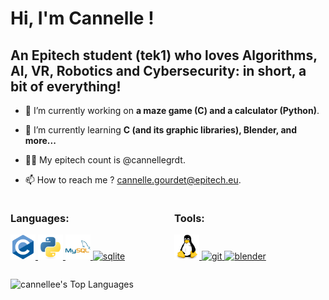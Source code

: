 <h1>Hi, I'm Cannelle !</h1>
<h2>An Epitech student (tek1) who loves Algorithms, AI, VR, Robotics and Cybersecurity: in short, a bit of everything!</h2>

- 🔭 I’m currently working on **a maze game (C) and a calculator (Python)**.

- 🌱 I’m currently learning **C (and its graphic libraries), Blender, and more...**

- 👨‍💻 My epitech count is @cannellegrdt.

- 📫 How to reach me ? cannelle.gourdet@epitech.eu.

<div style="display: flex; justify-content: space-between;">
  <div style="flex: 1; padding-right: 10px;">
    <h3 align="left">Languages:</h3>
    <p align="left">
      <a href="https://www.cprogramming.com/" target="_blank" rel="noreferrer">
        <img src="https://raw.githubusercontent.com/devicons/devicon/master/icons/c/c-original.svg" alt="c" width="40" height="40"/>
      </a>
      <a href="https://www.python.org" target="_blank" rel="noreferrer">
        <img src="https://raw.githubusercontent.com/devicons/devicon/master/icons/python/python-original.svg" alt="python" width="40" height="40"/>
      </a>
      <a href="https://www.mysql.com/" target="_blank" rel="noreferrer">
        <img src="https://raw.githubusercontent.com/devicons/devicon/master/icons/mysql/mysql-original-wordmark.svg" alt="mysql" width="40" height="40"/>
      </a>
      <a href="https://www.sqlite.org/" target="_blank" rel="noreferrer">
        <img src="https://www.vectorlogo.zone/logos/sqlite/sqlite-icon.svg" alt="sqlite" width="40" height="40"/>
      </a>
    </p>
  </div>
  <div style="flex: 1; padding-left: 10px;">
    <h3 align="left">Tools:</h3>
    <p align="left">
      <a href="https://www.linux.org/" target="_blank" rel="noreferrer">
        <img src="https://raw.githubusercontent.com/devicons/devicon/master/icons/linux/linux-original.svg" alt="linux" width="40" height="40"/>
      </a>
      <a href="https://git-scm.com/" target="_blank" rel="noreferrer">
        <img src="https://www.vectorlogo.zone/logos/git-scm/git-scm-icon.svg" alt="git" width="40" height="40"/>
      </a>
      <a href="https://www.blender.org/" target="_blank" rel="noreferrer">
        <img src="https://download.blender.org/branding/community/blender_community_badge_white.svg" alt="blender" width="40" height="40"/>
      </a>
    </p>
  </div>
</div>

![cannellee's Top Languages](https://github-readme-stats.vercel.app/api/top-langs/?username=cannellee&theme=nord&show_icons=true=false&layout=compact)
